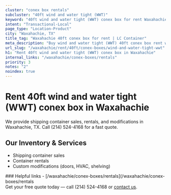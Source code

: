 ```yaml
---
cluster: "conex box rentals"
subcluster: "40ft wind and water tight (WWT)"
keyword: "40ft wind and water tight (WWT) conex box for rent Waxahachie, TX"
intent: "Transactional-Local"
page_type: "Location-Product"
city: "Waxahachie, TX"
title_tag: "Waxahachie 40ft conex box for rent | LC Container"
meta_description: "Buy wind and water tight (WWT) 40ft conex box rent with local delivery in Waxahachie, TX. LC Container — local Since 2003. Request a fast quote today."
url_slug: "/waxahachie/rent/40ft/conex-boxes/wind-and-water-tight-wwt"
h1: "Rent 40ft wind and water tight (WWT) conex box in Waxahachie"
internal_links: "/waxahachie/conex-boxes/rentals"
priority: 3
notes: "2"
noindex: true
---
```


# Rent 40ft wind and water tight (WWT) conex box in Waxahachie

We provide shipping container sales, rentals, and modifications in Waxahachie, TX. Call (214) 524-4168 for a fast quote.

## Our Inventory & Services
- Shipping container sales
- Container rentals
- Custom modifications (doors, HVAC, shelving)

<div data-section="internal-links">
### Helpful links
- [/waxahachie/conex-boxes/rentals](/waxahachie/conex-boxes/rentals
</div>

<div data-section="cta">
Get your free quote today — call (214) 524-4168 or <a href="/contact">contact us</a>.
</div>

<script type="application/ld+json">{"@context":"https://schema.org","@type":"FAQPage","mainEntity":[{"@type":"Question","name":"How much does delivery cost in Waxahachie, TX?","acceptedAnswer":{"@type":"Answer","text":"Delivery costs vary by distance and container size. Most deliveries in Waxahachie, TX range from $150-$300. Call (214) 524-4168 for an exact quote based on your specific location."}},{"@type":"Question","name":"Do you offer financing or payment plans?","acceptedAnswer":{"@type":"Answer","text":"We accept major credit cards, checks, and can discuss commercial terms for bulk purchases. Call (214) 524-4168 to discuss options."}},{"@type":"Question","name":"Can you customize containers in Waxahachie, TX?","acceptedAnswer":{"@type":"Answer","text":"Yes — we perform modifications like doors, HVAC, insulation, and shelving. Request a custom quote at (214) 524-4168 or via our contact form."}}]}</script>
